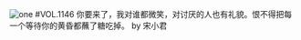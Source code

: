 ![one](http://image.wufazhuce.com/FmojA0cZNniPnKitpcJwJFkVez4l)
#VOL.1146
你要来了，我对谁都微笑，对讨厌的人也有礼貌。恨不得把每一个等待你的黄昏都蘸了糖吃掉。 by 宋小君